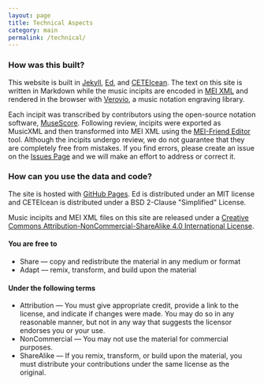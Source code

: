 ```yaml
---
layout: page
title: Technical Aspects
category: main
permalink: /technical/
---
```


### How was this built?
This website is built in <a href="https://jekyllrb.com/" target="_blank">Jekyll</a>, <a href="https://minicomp.github.io/ed/" target="_blank">Ed</a>, and <a href="https://teic.github.io/CETEIcean/" target="_blank">CETEIcean</a>. The text on this site is written in Markdown while the music incipits are encoded in <a href="https://music-encoding.org/guidelines/v4/content/" target="_blank">MEI XML</a> and rendered in the browser with <a href="https://www.verovio.org/index.xhtml" target="_blank">Verovio</a>, a music notation engraving library.

Each incipit was transcribed by contributors using the open-source notation software, <a href="https://musescore.org/en" target="_blank">MuseScore</a>. Following review, incipits were exported as MusicXML and then transformed into MEI XML using the <a href="https://mei-friend.mdw.ac.at/" target="_blank">MEI-Friend Editor</a> tool. Although the incipits undergo review, we do not guarantee that they are completely free from mistakes. If you find errors, please create an issue on the <a href="https://github.com/annakijas1/rebalancing-music-canon/issues">Issues Page</a> and we will make an effort to address or correct it.   

### How can you use the data and code?

The site is hosted with <a href="https://pages.github.com/" target="_blank">GitHub Pages</a>. Ed is distributed under an MIT license and CETEIcean is distributed under a BSD 2-Clause "Simplified" License.

Music incipits and MEI XML files on this site are released under a <a href="https://creativecommons.org/licenses/by-nc-sa/4.0/" target="_blank">Creative Commons Attribution-NonCommercial-ShareAlike 4.0 International License</a>.

#### You are free to
- Share — copy and redistribute the material in any medium or format
- Adapt — remix, transform, and build upon the material

#### Under the following terms
- Attribution — You must give appropriate credit, provide a link to the license, and indicate if changes were made. You may do so in any reasonable manner, but not in any way that suggests the licensor endorses you or your use.
- NonCommercial — You may not use the material for commercial purposes.
- ShareAlike — If you remix, transform, or build upon the material, you must distribute your contributions under the same license as the original.
